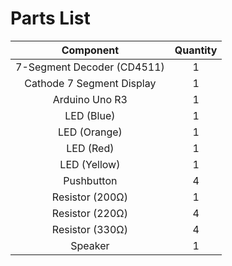 # Parts List

|        **Component**       | **Quantity** |
|:--------------------------:|:------------:|
| 7-Segment Decoder (CD4511) | 1            |
| Cathode 7 Segment Display  | 1            |
| Arduino Uno R3             | 1            |
| LED (Blue)                 | 1            |
| LED (Orange)               | 1            |
| LED (Red)                  | 1            |
| LED (Yellow)               | 1            |
| Pushbutton                 | 4            |
| Resistor (200Ω)            | 1            |
| Resistor (220Ω)            | 4            |
| Resistor (330Ω)            | 4            |
| Speaker                    | 1            |